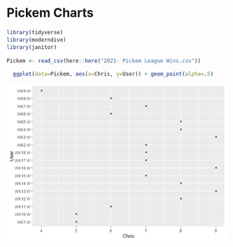 Pickem Charts
================

``` r
library(tidyverse)
library(moderndive)
library(janitor)
```

``` r
Pickem <- read_csv(here::here("2021- Pickem League Wins.csv"))
```

``` r
  ggplot(data=Pickem, aes(x=Chris, y=User)) + geom_point(alpha=.5)
```

![](Pickem_files/figure-gfm/Experimental-1.png)<!-- -->
